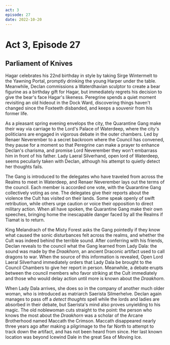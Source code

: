 ```yaml
---
act: 3
episode: 27
date: 2022-10-20
---
```

# Act 3, Episode 27
## Parliament of Knives
Hagar celebrates his 22nd birthday in style by taking Sirge Wintermelt to the Yawning Portal, promptly drinking the young Harper under the table. Meanwhile, Declan commissions a Waterdhavian sculptor to create a bear figurine as a birthday gift for Hagar, but immediately regrets his decision to give the bear's face Hagar's likeness. Peregrine spends a quiet moment revisiting an old hideout in the Dock Ward, discovering things haven't changed since the Foxteeth disbanded, and keeps a souvenir from his former life.

As a pleasant spring evening envelops the city, the Quarantine Gang make their way via carriage to the Lord's Palace of Waterdeep, where the city's politicians are engaged in vigorous debate in the outer chambers. Led by Renaer Neverember to a secret backroom where the Council has convened, they pause for a moment so that Peregrine can make a prayer to enhance Declan's charisma, and promise Lord Neverember they won't embarrass him in front of his father. Lady Laeral Silverhand, open lord of Waterdeep, seems peculiarly taken with Declan, although his attempt to quietly detect her thoughts fails.

The Gang is introduced to the delegates who have traveled from across the Realms to meet in Waterdeep, and Renaer Neverember lays out the terms of the council. Each member is accorded one vote, with the Quarantine Gang collectively voting as one. The delegates give their reports about the violence the Cult has visited on their lands. Some speak openly of swift retribution, while others urge caution or voice their opposition to direct military action. When all have spoken, the Quarantine Gang make their own speeches, bringing home the inescapable danger faced by all the Realms if Tiamat is to return.

King Melandrach of the Misty Forest asks the Gang pointedly if they know what caused the sonic disturbances felt across the realms, and whether the Cult was indeed behind the terrible sound. After conferring with his friends, Declan reveals to the council what the Gang learned from Lady Dala: the sound was made by the _Draakhorn_, an ancient Draconic artifact used to call dragons to war. When the source of this information is revealed, Open Lord Laeral Silverhand immediately orders that Lady Dala be brought to the Council Chambers to give her report in person. Meanwhile, a debate erupts between the council members who favor striking at the Cult immediately and those who would delay action until more is known about the _Draakhorn_.

When Lady Dala arrives, she does so in the company of another much older woman, who is introduced as matriarch Saerista Silmerhelve. Declan again manages to pass off a _detect thoughts_ spell while the lords and ladies are absorbed in their debate, but Saerista's mind also proves unyielding to his magic. The old noblewoman cuts straight to the point: the person who knows the most about the _Draakhorn_ was a scholar of the Arcane Brotherhood named Maccath the Crimson. Maccath disappeared nearly three years ago after making a pilgrimage to the far North to attempt to track down the artifact, and has not been heard from since. Her last known location was beyond Icewind Dale in the great Sea of Moving Ice.

